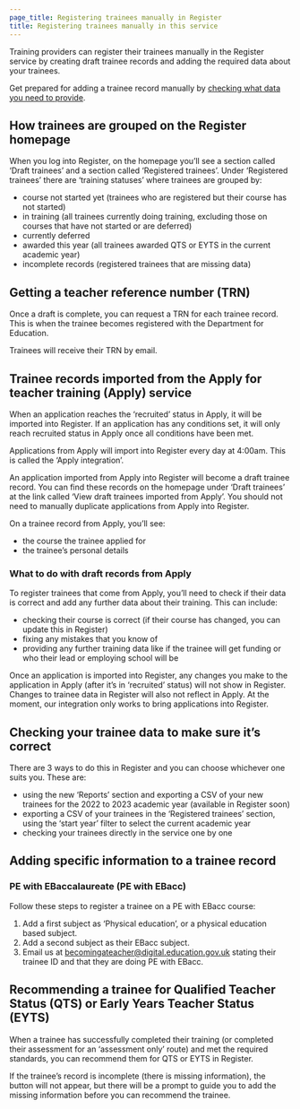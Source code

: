 ```yaml
---
page_title: Registering trainees manually in Register
title: Registering trainees manually in this service
---
```


Training providers can register their trainees manually in the Register service by creating draft trainee records and adding the required data about your trainees.

Get prepared for adding a trainee record manually by [checking what data you need to provide](/guidance/check-data).

<h2 class="govuk-heading-m">How trainees are grouped on the Register homepage</h2>

When you log into Register, on the homepage you’ll see a section called ‘Draft trainees’ and a section called ‘Registered trainees’. Under ‘Registered trainees’ there are ‘training statuses’ where trainees are grouped by:

* course not started yet (trainees who are registered but their course has not started)
* in training (all trainees currently doing training, excluding those on courses that have not started or are deferred)
* currently deferred
* awarded this year (all trainees awarded QTS or EYTS in the current academic year)
* incomplete records (registered trainees that are missing data)

<h2 class="govuk-heading-m">Getting a teacher reference number (TRN)</h2>

Once a draft is complete, you can request a TRN for each trainee record. This is when the trainee becomes registered with the Department for Education.

Trainees will receive their TRN by email.

<h2 class="govuk-heading-m">Trainee records imported from the Apply for teacher training (Apply) service</h2>

When an application reaches the ‘recruited’ status in Apply, it will be imported into Register. If an application has any conditions set, it will only reach recruited status in Apply once all conditions have been met.

Applications from Apply will import into Register every day at 4:00am. This is called the ‘Apply integration’.

An application imported from Apply into Register will become a draft trainee record. You can find these records on the homepage under ‘Draft trainees’ at the link called ‘View draft trainees imported from Apply’. You should not need to manually duplicate applications from Apply into Register.

On a trainee record from Apply, you’ll see:

* the course the trainee applied for
* the trainee’s personal details

<h3 class="govuk-heading-s">What to do with draft records from Apply</h3>

To register trainees that come from Apply, you’ll need to check if their data is correct and add any further data about their training. This can include:

* checking their course is correct (if their course has changed, you can update this in Register)
* fixing any mistakes that you know of
* providing any further training data like if the trainee will get funding or who their lead or employing school will be

Once an application is imported into Register, any changes you make to the application in Apply (after it’s in ‘recruited’ status) will not show in Register. Changes to trainee data in Register will also not reflect in Apply. At the moment, our integration only works to bring applications into Register.

<h2 class="govuk-heading-m">Checking your trainee data to make sure it’s correct</h2>

There are 3 ways to do this in Register and you can choose whichever one suits you. These are:

* using the new ‘Reports’ section and exporting a CSV of your new trainees for the 2022 to 2023 academic year (available in Register soon)
* exporting a CSV of your trainees in the ‘Registered trainees’ section, using the ‘start year’ filter to select the current academic year
* checking your trainees directly in the service one by one

<h2 class="govuk-heading-m">Adding specific information to a trainee record</h2>

<h3 class="govuk-heading-s">PE with EBaccalaureate (PE with EBacc)</h3>

Follow these steps to register a trainee on a PE with EBacc course:

1. Add a first subject as ‘Physical education’, or a physical education based subject.
2. Add a second subject as their EBacc subject.
3. Email us at [becomingateacher@digital.education.gov.uk](mailto:becomingateacher@digital.education.gov.uk?subject=Registering%20trainees%20on%20a%20PE%20with%20EBacc%20course) stating their trainee ID and that they are doing PE with EBacc.

<h2 class="govuk-heading-m">Recommending a trainee for Qualified Teacher Status (QTS) or Early Years Teacher Status (EYTS)</h2>

When a trainee has successfully completed their training (or completed their assessment for an ‘assessment only’ route) and met the required standards, you can recommend them for QTS or EYTS in Register.

If the trainee’s record is incomplete (there is missing information), the button will not appear, but there will be a prompt to guide you to add the missing information before you can recommend the trainee.
